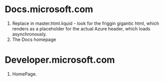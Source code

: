 # Docs.microsoft.com

1. Replace in master.html.liquid - look for the friggin gigantic html, which renders as a placeholder for the actual Azure header, which loads asynchronously.
2. The Docs homepage

# Developer.microsoft.com

1. HomePage.